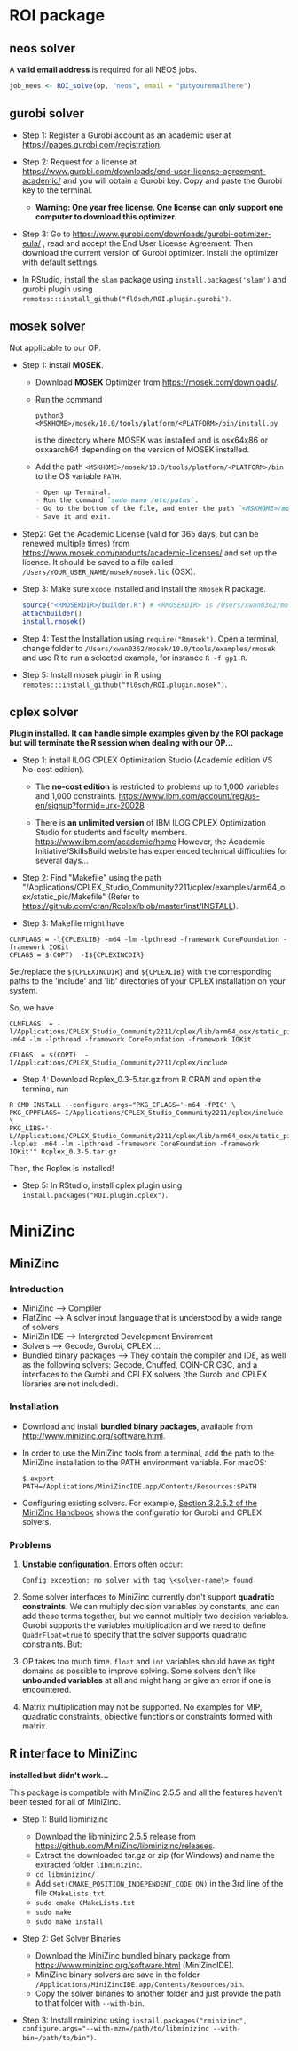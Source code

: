 # ROI package

## neos solver

 A **valid email address** is required for all NEOS jobs.

```R
job_neos <- ROI_solve(op, "neos", email = "putyouremailhere")
```

## gurobi solver

- Step 1: Register a Gurobi account as an academic user at https://pages.gurobi.com/registration.
- Step 2: Request for a license at  https://www.gurobi.com/downloads/end-user-license-agreement-academic/ and you will obtain a Gurobi key. Copy and paste the Gurobi key to the terminal.
  - **Warning: One year free license. One license can only support one computer to download this optimizer.**

- Step 3: Go to https://www.gurobi.com/downloads/gurobi-optimizer-eula/ , read and accept the End User License Agreement. Then download the current version of Gurobi optimizer. Install the optimizer with default settings.
- In RStudio, install the `slam` package using `install.packages('slam')` and gurobi plugin using `remotes:::install_github("fl0sch/ROI.plugin.gurobi")`.

## mosek solver

Not applicable to our OP.

- Step 1: Install **MOSEK**.

  - Download **MOSEK** Optimizer from https://mosek.com/downloads/.

  - Run the command

    ```
    python3 <MSKHOME>/mosek/10.0/tools/platform/<PLATFORM>/bin/install.py
    ```
     <MSKHOME> is the directory where MOSEK was installed and <PLATFORM> is osx64x86 or osxaarch64 depending on the version of MOSEK installed.
    
  - Add the path `<MSKHOME>/mosek/10.0/tools/platform/<PLATFORM>/bin` to the OS variable `PATH`.

    ```markdown
    - Open up Terminal.
    - Run the command `sudo nano /etc/paths`.
    - Go to the bottom of the file, and enter the path `<MSKHOME>/mosek/10.0/tools/platform/<PLATFORM>/bin`.
    - Save it and exit.
    ```

- Step2: Get the Academic License (valid for 365 days, but can be renewed multiple times) from https://www.mosek.com/products/academic-licenses/ and set up the license. It should be saved to a file called `/Users/YOUR_USER_NAME/mosek/mosek.lic` (OSX).

- Step 3: Make sure `xcode` installed and install the `Rmosek` R package.

  ```R
  source("<RMOSEKDIR>/builder.R") # <RMOSEKDIR> is /Users/xwan0362/mosek/10.0/tools/platform/osxaarch64/rmosek
  attachbuilder()
  install.rmosek()
  ```

- Step 4: Test the Installation using `require("Rmosek")`. Open a terminal, change folder to `/Users/xwan0362/mosek/10.0/tools/examples/rmosek` and use R to run a selected example, for instance `R -f gp1.R`.

- Step 5: Install mosek plugin in R using `remotes:::install_github("fl0sch/ROI.plugin.mosek")`.

## cplex solver

**Plugin installed. It can handle simple examples given by the ROI package but will terminate the R session when dealing with our OP...**

- Step 1: install ILOG CPLEX Optimization Studio (Academic edition VS No-cost edition).
  - The **no-cost edition** is restricted to problems up to 1,000 variables and 1,000 constraints. https://www.ibm.com/account/reg/us-en/signup?formid=urx-20028

  - There is **an unlimited version** of IBM ILOG CPLEX Optimization Studio for students and faculty members. https://www.ibm.com/academic/home However, the Academic Initiative/SkillsBuild website has experienced technical difficulties for several days...

- Step 2: Find "Makefile" using the path "/Applications/CPLEX_Studio_Community2211/cplex/examples/arm64_osx/static_pic/Makefile" (Refer to https://github.com/cran/Rcplex/blob/master/inst/INSTALL).

- Step 3: Makefile might have

```
CLNFLAGS = -l{CPLEXLIB} -m64 -lm -lpthread -framework CoreFoundation -framework IOKit
CFLAGS = $(COPT)  -I${CPLEXINCDIR}
```

Set/replace the `${CPLEXINCDIR}` and `${CPLEXLIB}` with the corresponding paths to the 'include' and 'lib' directories of your CPLEX installation on your system.

So, we have

```
CLNFLAGS  = -l/Applications/CPLEX_Studio_Community2211/cplex/lib/arm64_osx/static_pic -m64 -lm -lpthread -framework CoreFoundation -framework IOKit

CFLAGS  = $(COPT)  -I/Applications/CPLEX_Studio_Community2211/cplex/include
```

- Step 4: Download Rcplex_0.3-5.tar.gz from R CRAN and open the terminal, run

```
R CMD INSTALL --configure-args="PKG_CFLAGS='-m64 -fPIC' \
PKG_CPPFLAGS=-I/Applications/CPLEX_Studio_Community2211/cplex/include \
PKG_LIBS='-L/Applications/CPLEX_Studio_Community2211/cplex/lib/arm64_osx/static_pic
-lcplex -m64 -lm -lpthread -framework CoreFoundation -framework IOKit'" Rcplex_0.3-5.tar.gz
```

Then, the Rcplex is installed!

- Step 5: In RStudio, install cplex plugin using `install.packages("ROI.plugin.cplex")`.



# MiniZinc

## MiniZinc 

### Introduction

- MiniZinc --> Compiler
- FlatZinc --> A solver input language that is understood by a wide range of solvers
- MiniZin IDE --> Intergrated Development Enviroment
- Solvers --> Gecode, Gurobi, CPLEX ...
- Bundled binary packages --> They contain the compiler and IDE, as well as the following solvers: Gecode, Chuffed, COIN-OR CBC, and a interfaces to the Gurobi and CPLEX solvers (the Gurobi and CPLEX libraries are not included).

### Installation

- Download and install **bundled binary packages**, available from http://www.minizinc.org/software.html.

- In order to use the MiniZinc tools from a terminal, add the path to the MiniZinc installation to the PATH environment variable. For macOS:

  ```
  $ export PATH=/Applications/MiniZincIDE.app/Contents/Resources:$PATH
  ```

- Configuring existing solvers. For example, [Section 3.2.5.2 of the MiniZinc Handbook](https://www.minizinc.org/doc-2.5.5/en/minizinc_ide.html#sec-ide-add-solvers) shows the configuratio for Gurobi and CPLEX solvers.

### Problems

1. **Unstable configuration**. Errors often occur: 

   ```
   Config exception: no solver with tag \<solver-name\> found
   ```

2. Some solver interfaces to MiniZinc currently don't support **quadratic constraints**. We can multiply decision variables by constants, and can add these terms together, but we cannot multiply two decision variables. Gurobi supports the variables multiplication and we need to define `QuadrFloat=true` to specify that the solver supports quadratic constraints. But:

3. OP takes too much time. `float` and `int` variables should have as tight domains as possible to improve solving. Some solvers don't like **unbounded variables** at all and might hang or give an error if one is encountered.

4. Matrix multiplication may not be supported. No examples for MIP, quadratic constraints, objective functions or constraints formed with matrix.



## R interface to MiniZinc

**installed but didn't work...**

This package is compatible with MiniZinc 2.5.5 and all the features haven't been tested for all of MiniZinc.

- Step 1: Build libminizinc
  - Download the libminizinc 2.5.5 release from https://github.com/MiniZinc/libminizinc/releases.
  - Extract the downloaded tar.gz or zip (for Windows) and name the extracted folder `libminizinc`.
  - `cd libminizinc/`
  -  Add `set(CMAKE_POSITION_INDEPENDENT_CODE ON)` in the 3rd line of the file `CMakeLists.txt`.
  - `sudo cmake CMakeLists.txt`
  - `sudo make`
  - `sudo make install`
- Step 2: Get Solver Binaries
  - Download the MiniZinc bundled binary package from https://www.minizinc.org/software.html (MiniZincIDE).
  - MiniZinc binary solvers are save in the folder `/Applications/MiniZincIDE.app/Contents/Resources/bin`.
  - Copy the solver binaries to another folder and just provide the path to that folder with `--with-bin`.

- Step 3: Install rminizinc using `install.packages("rminizinc", configure.args="--with-mzn=/path/to/libminizinc --with-bin=/path/to/bin")`.

